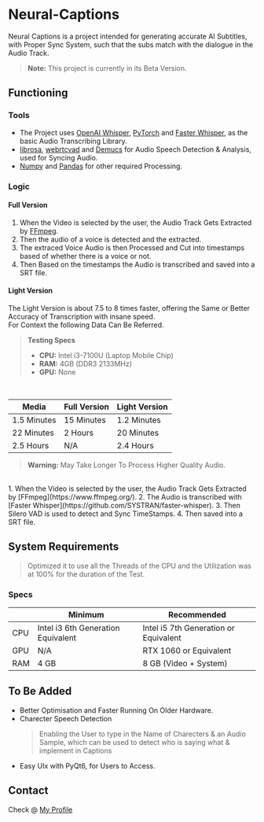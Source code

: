 # Neural-Captions
Neural Captions is a project intended for generating accurate AI Subtitles, with Proper Sync System, such that the subs match with the dialogue in the Audio Track. 
> **Note:** This project is currently in its Beta Version.

## Functioning
### Tools
- The Project uses [OpenAI Whisper](https://github.com/openai/whisper), [PyTorch](https://github.com/pytorch/pytorch) and [Faster Whisper](https://github.com/SYSTRAN/faster-whisper), as the basic Audio Transcribing Library.
- [librosa](https://github.com/librosa/librosa), [webrtcvad](https://github.com/wiseman/py-webrtcvad) and [Demucs](https://github.com/adefossez/demucs) for Audio Speech Detection & Analysis, used for Syncing Audio.
- [Numpy](https://github.com/numpy/numpy) and [Pandas](https://pandas.pydata.org/) for other required Processing.

  
### Logic
#### Full Version
1. When the Video is selected by the user, the Audio Track Gets Extracted by [FFmpeg](https://www.ffmpeg.org/).
2. Then the audio of a voice is detected and the extracted.
3. The extraced Voice Audio is then Processed and Cut into timestamps based of whether there is a voice or not.
4. Then Based on the timestamps the Audio is transcribed and saved into a SRT file.

#### Light Version
The Light Version is about 7.5 to 8 times faster, offering the Same or Better Accuracy of Transcription with insane speed.
<br>
For Context the following Data Can Be Referred.

> **Testing Specs**  
>  
> - **CPU:** Intel i3-7100U (Laptop Mobile Chip)  
> - **RAM:** 4GB (DDR3 2133MHz)  
> - **GPU:** None  

<br>


| Media | Full Version | Light Version |
|----------|----------|----------|
| 1.5 Minutes   | 15 Minutes   | 1.2 Minutes   |
| 22 Minutes   | 2 Hours   | 20 Minutes   |
| 2.5 Hours   | N/A   | 2.4 Hours   |
> **Warning:** May Take Longer To Process Higher Quality Audio.
<br>
1. When the Video is selected by the user, the Audio Track Gets Extracted by [FFmpeg](https://www.ffmpeg.org/).
2. The Audio is transcribed with [Faster Whisper](https://github.com/SYSTRAN/faster-whisper).
3. Then Silero VAD is used to detect and Sync TimeStamps.
4. Then saved into a SRT file.

## System Requirements
> Optimized it to use all the Threads of the CPU and the Utilization was at 100% for the duration of the Test.
### Specs

|  | Minimum | Recommended |
|----------|----------|----------|
| CPU   | Intel i3 6th Generation Equivalent   | Intel i5 7th Generation or Equivalent   |
| GPU   | N/A   | RTX 1060 or Equivalent   |
| RAM   | 4 GB   | 8 GB (Video + System)   |


## To Be Added
- Better Optimisation and Faster Running On Older Hardware.
- Charecter Speech Detection
  > Enabling the User to type in the Name of Charecters & an Audio Sample, which can be used to detect who is saying what & implement in Captions
- Easy UIx with PyQt6, for Users to Access.


## Contact
Check @ [My Profile](https://github.com/MS-sketch/)
